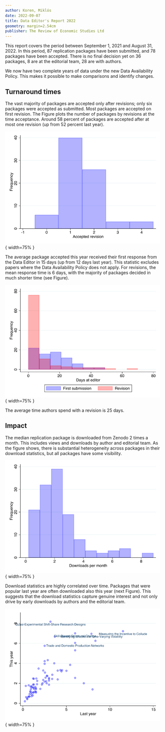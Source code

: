 ```yaml
---
author: Koren, Miklós
date: 2022-09-07
title: Data Editor's Report 2022
geometry: margin=2.54cm
publisher: The Review of Economic Studies Ltd
---
```


This report covers the period between September 1, 2021 and August 31, 2022. In this period, 87 replication packages have been submitted, and 78 packages have been accepted. There is no final decision yet on 36 packages, 8 are at the editorial team, 28 are with authors.

We now have two complete years of data under the new Data Availability Policy. This makes it possible to make comparisons and identify changes. 

## Turnaround times

The vast majority of packages are accepted only after revisions; only six packages were accepted as submitted. Most packages are accepted on first revision. The Figure plots the number of packages by revisions at the time acceptance. Around 58 percent of packages are accepted after at most one revision (up from 52 percent last year).

![Number of revisions at time of acceptance](revision.png){ width=75% }

The average package accepted this year received their first response from the Data Editor in 15 days (up from 12 days last year). This statistic excludes papers where the Data Availability Policy does not apply. For revisions, the mean response time is 6 days, with the majority of packages decided in much shorter time (see Figure).

![Time at editorial team for accepted packages](time_at_editor.png){ width=75% }

The average time authors spend with a revision is 25 days.

## Impact

The median replication package is downloaded from Zenodo 2 times a month. This includes views and downloads by author and editorial team. As the figure shows, there is substantial heterogeneity across packages in their download statistics, but all packages have some visibility.

![Unique downloads of packages from Zenodo](downloads_histogram.png){ width=75% }

Download statistics are highly correlated over time. Packages that were popular last year are often downloaded also this year (next Figure). This suggests that the download statistics capture genuine interest and not only drive by early downloads by authors and the editorial team.

![Downloads are highly correlated over time](downloads.png){ width=75% }

